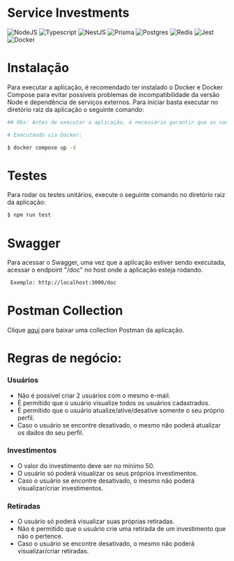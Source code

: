 # Service Investments

![NodeJS](https://img.shields.io/badge/Node.js-43853D?style=for-the-badge&logo=node.js&logoColor=white)
![Typescript](https://img.shields.io/badge/TypeScript-007ACC?style=for-the-badge&logo=typescript&logoColor=white)
![NestJS](https://img.shields.io/badge/nestjs-%23E0234E.svg?style=for-the-badge&logo=nestjs&logoColor=white)
![Prisma](https://img.shields.io/badge/Prisma-3982CE?style=for-the-badge&logo=Prisma&logoColor=white)
![Postgres](https://img.shields.io/badge/postgres-%23316192.svg?style=for-the-badge&logo=postgresql&logoColor=white)
![Redis](https://img.shields.io/badge/redis-%23DD0031.svg?style=for-the-badge&logo=redis&logoColor=white)
![Jest](https://img.shields.io/badge/-jest-%23C21325?style=for-the-badge&logo=jest&logoColor=white)
![Docker](https://img.shields.io/badge/docker-%230db7ed.svg?style=for-the-badge&logo=docker&logoColor=white)


# Instalação 

Para executar a aplicação, é recomendado ter instalado o Docker e Docker Compose para evitar possíveis problemas de incompatibilidade da versão Node e dependência de serviços externos. Para iniciar basta executar no diretório raiz da aplicação o seguinte comando:

```bash
## Obs: Antes de executar a aplicação, é necessário garantir que as variáveis de ambientes estejam devidamente configuradas em um arquivo .env na raiz do diretório. No arquivo .env.example há um modelo das variáveis de ambiente necessárias já configuradas para ambiente de desenvolvimento.

# Executando via Docker:

$ docker compose up -d
```

# Testes

Para rodar os testes unitários, execute o seguinte comando no diretório raiz da aplicação:

```bash
$ npm run test
```

# Swagger 

Para acessar o Swagger, uma vez que a aplicação estiver sendo executada, acessar o endpoint "/doc" no host onde a aplicação esteja rodando.

```bash
 Exemplo: http://localhost:3000/doc 
```

# Postman Collection

Clique [aqui](https://drive.google.com/file/d/1LkWqptHpnr9jqbrwSakf88A0kTyLO3Xp/view) para baixar uma collection Postman da aplicação.


# Regras de negócio:

### Usuários

- Não é possível criar 2 usuários com o mesmo e-mail.
- É permitido que o usuário visualize todos os usuários cadastrados.
- É permitido que o usuário atualize/ative/desative somente o seu próprio perfil.
- Caso o usuário se encontre desativado, o mesmo não poderá atualizar os dados do seu perfil.

### Investimentos

- O valor do investimento deve ser no mínimo 50.
- O usuário só poderá visualizar os seus próprios investimentos.
- Caso o usuário se encontre desativado, o mesmo não poderá visualizar/criar investimentos.

### Retiradas

- O usuário só poderá visualizar suas próprias retiradas.
- Não é permitido que o usuário crie uma retirada de um investimento que não o pertence.
- Caso o usuário se encontre desativado, o mesmo não poderá visualizar/criar retiradas.
